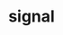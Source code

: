 ---
layout: project
bannerFullUrl: https://c2.staticflickr.com/8/7381/26414982653_6a4169f38d_b.jpg
bannerUrl: https://c2.staticflickr.com/8/7464/27018692035_0967ef863b_o.jpg
githubRepo: t3kt/signal
vimeoAlbumId: '3949891'
flickrSetId: '72157665085603784'
title: signal
key: signal
navItems:
- url: https://github.com/t3kt/signal
  text: github
  external: true
updated: '2016-05-15T02:24:00.000Z'
created: '2016-05-15T02:24:00.000Z'
description:
  renderOptions: 
  data: ''
summary:
  renderOptions: 
  data: "<p>Signal produces patterns from noise</p>"
  dataType: html
blogCategories: []
---